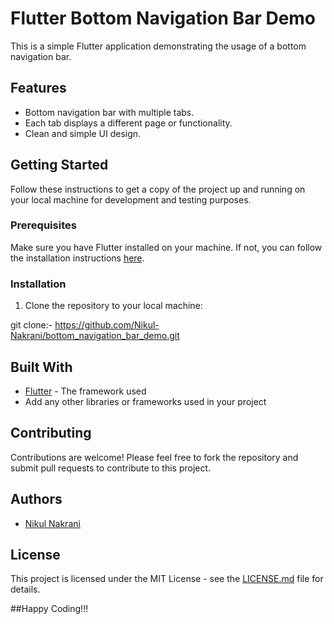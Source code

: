 # Flutter Bottom Navigation Bar Demo

This is a simple Flutter application demonstrating the usage of a bottom navigation bar.

## Features

- Bottom navigation bar with multiple tabs.
- Each tab displays a different page or functionality.
- Clean and simple UI design.

## Getting Started

Follow these instructions to get a copy of the project up and running on your local machine for development and testing purposes.

### Prerequisites

Make sure you have Flutter installed on your machine. If not, you can follow the installation instructions [here](https://flutter.dev/docs/get-started/install).

### Installation

1. Clone the repository to your local machine:

git clone:-  https://github.com/Nikul-Nakrani/bottom_navigation_bar_demo.git


## Built With

- [Flutter](https://flutter.dev/) - The framework used
- Add any other libraries or frameworks used in your project

## Contributing

Contributions are welcome! Please feel free to fork the repository and submit pull requests to contribute to this project.

## Authors

- [Nikul Nakrani](https://github.com/Nikul-Nakrani)

## License

This project is licensed under the MIT License - see the [LICENSE.md](LICENSE.md) file for details.

##Happy Coding!!!
